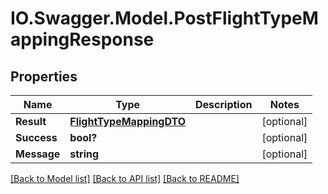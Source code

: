 # IO.Swagger.Model.PostFlightTypeMappingResponse
## Properties

Name | Type | Description | Notes
------------ | ------------- | ------------- | -------------
**Result** | [**FlightTypeMappingDTO**](FlightTypeMappingDTO.md) |  | [optional] 
**Success** | **bool?** |  | [optional] 
**Message** | **string** |  | [optional] 

[[Back to Model list]](../README.md#documentation-for-models) [[Back to API list]](../README.md#documentation-for-api-endpoints) [[Back to README]](../README.md)

